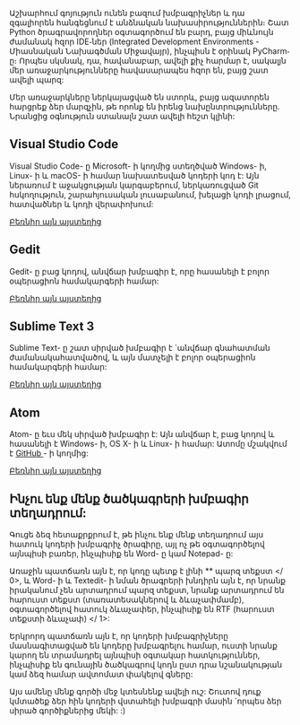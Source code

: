 Աշխարհում գոյություն ունեն բազում խմբագրիչներ և դա զգալիորեն հանգեցնում է անձնական նախասիրություններին։ Շատ Python ծրագրավորողներ օգտագործում են բարդ, բայց միևնույն ժամանակ հզոր IDE֊ներ (Integrated Development Environments - Միասնական Նախագծման Միջավայր), ինչպիսն է օրինակ PyCharm֊ը։ Որպես սկսնակ, դա, հավանաբար, ավելի քիչ հարմար է, սակալյն մեր առաջարկությունները հավասարապես հզոր են, բայց շատ ավելի պարզ:

Մեր առաջարկները ներկայացված են ստորև, բայց ազատորեն հարցրեք ձեր մարզչին, թե որոնք են իրենց նախընտրությունները. Նրանցից օգնություն ստանալն շատ ավելի հեշտ կլինի:

## Visual Studio Code 

Visual Studio Code- ը Microsoft- ի կողմից ստեղծված Windows- ի, Linux- ի և macOS- ի համար նախատեսված կոդերի կոդ է: Այն ներառում է աջակցության կարգաբերում, ներկառուցված Git հսկողություն, շարահյուսական լուսաբանում, խելացի կոդի լրացում, հատվածներ և կոդի վերափոխում:

[Բեռնիր այն այստեղից](https://code.visualstudio.com/)

## Gedit

Gedit- ը բաց կոդով, անվճար խմբագիր է, որը հասանելի է բոլոր օպերացիոն համակարգերի համար:

[Բեռնիր այն այստեղից](https://wiki.gnome.org/Apps/Gedit#Download)

## Sublime Text 3 

Sublime Text- ը շատ սիրված խմբագիր է `անվճար գնահատման ժամանակահատվածով, և այն մատչելի է բոլոր օպերացիոն համակարգերի համար:

[Բեռնիր այն այստեղից](https://www.sublimetext.com/3)

## Atom

Atom- ը եւս մեկ սիրված խմբագիր է: Այն անվճար է, բաց կոդով և հասանելի է Windows- ի, OS X- ի և Linux- ի համար: Ատոմը մշակվում է [ GitHub ](https://github.com/) - ի կողմից:

[Բեռնիր այն այստեղից](https://atom.io/)

## Ինչու ենք մենք ծածկագրերի խմբագիր տեղադրում:

Գուցե ձեզ հետաքրքրում է, թե ինչու ենք մենք տեղադրում այս հատուկ կոդերի խմբագրիչ ծրագիրը, այլ ոչ թե օգտագործելով այնպիսի բառեր, ինչպիսիք են Word- ը կամ Notepad- ը:

Առաջին պատճառն այն է, որ կոդը պետք է լինի ** պարզ տեքստ </ 0>, և Word- ի և Textedit- ի նման ծրագրերի խնդիրն այն է, որ նրանք իրականում չեն արտադրում պարզ տեքստ, նրանք արտադրում են հարուստ տեքստ (տառատեսակներով և ձևաչափմամբ), օգտագործելով հատուկ ձևաչափեր, ինչպիսիք են  RTF (հարուստ տեքստի ձևաչափ) </ 1>:</p> 

Երկրորդ պատճառն այն է, որ կոդերի խմբագրիչները մասնագիտացված են կոդերը խմբագրելու համար, ուստի նրանք կարող են տրամադրել այնպիսի օգտակար հատկություններ, ինչպիսիք են գունային ծածկագրով կոդն ըստ դրա նշանակության կամ ձեզ համար ավտոմատ փակելով գները:

Այս ամենը մենք գործի մեջ կտեսնենք ավելի ուշ: Շուտով դուք կմտածեք ձեր հին կոդերի վստահելի խմբագրի մասին `որպես ձեր սիրած գործիքներից մեկի: :)